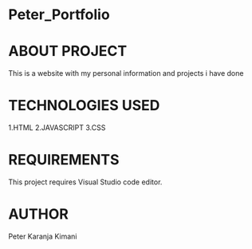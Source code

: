 # Peter_Portfolio

# ABOUT PROJECT
This is a website with my personal information and projects i have done

# TECHNOLOGIES USED
1.HTML
2.JAVASCRIPT
3.CSS

# REQUIREMENTS
This project requires Visual Studio code editor.

# AUTHOR
Peter Karanja Kimani
